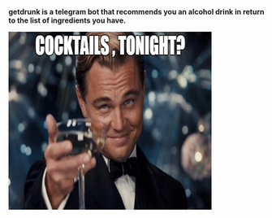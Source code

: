 **getdrunk is a telegram bot that recommends you an alcohol drink in return to the list of ingredients you have.**


<img src="images/readme-img.png" width="400" height="350" />
